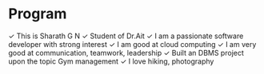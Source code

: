# Program
✓ This is Sharath G N
✓ Student of Dr.Ait
✓ I am a passionate software          developer with strong interest 
✓ I am good at cloud computing 
✓ I am very good at communication,    teamwork, leadership 
✓ Built an DBMS project upon the      topic Gym management 
✓ I love hiking, photography 
